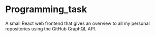 # Programming_task
A small React web frontend that gives an overview to all my personal repositories using the GitHub GraphQL API.
